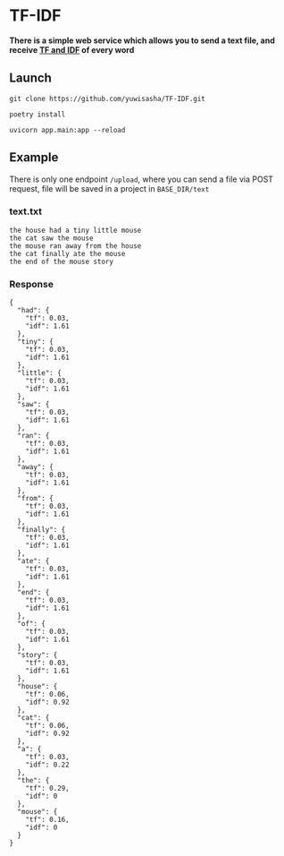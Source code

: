 # TF-IDF
**There is a simple web service which allows you to send a text file, and receive [TF and IDF](https://ru.wikipedia.org/wiki/TF-IDF) of every word**

## Launch
```
git clone https://github.com/yuwisasha/TF-IDF.git
```
```
poetry install
```
```
uvicorn app.main:app --reload
```
## Example
There is only one endpoint ```/upload```, where you can send a file via POST request, file will be saved in a project in ```BASE_DIR/text```
### text.txt
```
the house had a tiny little mouse
the cat saw the mouse 
the mouse ran away from the house 
the cat finally ate the mouse
the end of the mouse story
```
### Response
```
{
  "had": {
    "tf": 0.03,
    "idf": 1.61
  },
  "tiny": {
    "tf": 0.03,
    "idf": 1.61
  },
  "little": {
    "tf": 0.03,
    "idf": 1.61
  },
  "saw": {
    "tf": 0.03,
    "idf": 1.61
  },
  "ran": {
    "tf": 0.03,
    "idf": 1.61
  },
  "away": {
    "tf": 0.03,
    "idf": 1.61
  },
  "from": {
    "tf": 0.03,
    "idf": 1.61
  },
  "finally": {
    "tf": 0.03,
    "idf": 1.61
  },
  "ate": {
    "tf": 0.03,
    "idf": 1.61
  },
  "end": {
    "tf": 0.03,
    "idf": 1.61
  },
  "of": {
    "tf": 0.03,
    "idf": 1.61
  },
  "story": {
    "tf": 0.03,
    "idf": 1.61
  },
  "house": {
    "tf": 0.06,
    "idf": 0.92
  },
  "cat": {
    "tf": 0.06,
    "idf": 0.92
  },
  "a": {
    "tf": 0.03,
    "idf": 0.22
  },
  "the": {
    "tf": 0.29,
    "idf": 0
  },
  "mouse": {
    "tf": 0.16,
    "idf": 0
  }
}
```
